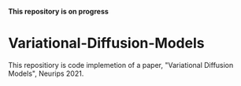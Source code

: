 **This repository is on progress**

# Variational-Diffusion-Models
This repositiory is code implemetion of a paper, "Variational Diffusion Models", Neurips 2021.
